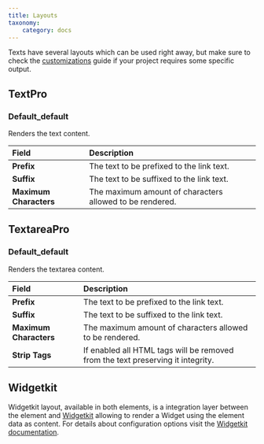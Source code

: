 ```yaml
---
title: Layouts
taxonomy:
    category: docs
---
```


Texts have several layouts which can be used right away, but make sure to check the [customizations](/elements/texts/advanced/customizations) guide if your project requires some specific output.

## TextPro

### Default_default

Renders the text content.

| Field       | Description |
| :---------- | :---------- |
| **Prefix** | The text to be prefixed to the link text. |
| **Suffix** | The text to be suffixed to the link text. |
| **Maximum Characters** | The maximum amount of characters allowed to be rendered. |

## TextareaPro

### Default_default

Renders the textarea content.

| Field       | Description |
| :---------- | :---------- |
| **Prefix** | The text to be prefixed to the link text. |
| **Suffix** | The text to be suffixed to the link text. |
| **Maximum Characters** | The maximum amount of characters allowed to be rendered. |
| **Strip Tags** | If enabled all HTML tags will be removed from the text preserving it integrity. |

## Widgetkit

Widgetkit layout, available in both elements, is a integration layer between the element and [Widgetkit](http://yootheme.com/widgetkit) allowing to render a Widget using the element data as content. For details about configuration options visit the [Widgetkit documentation](http://yootheme.com/widgetkit/documentation).
